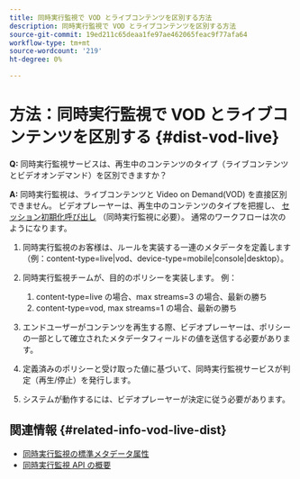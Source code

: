 ```yaml
---
title: 同時実行監視で VOD とライブコンテンツを区別する方法
description: 同時実行監視で VOD とライブコンテンツを区別する方法
source-git-commit: 19ed211c65deaa1fe97ae462065feac9f77afa64
workflow-type: tm+mt
source-wordcount: '219'
ht-degree: 0%

---
```



# 方法：同時実行監視で VOD とライブコンテンツを区別する {#dist-vod-live}

**Q:** 同時実行監視サービスは、再生中のコンテンツのタイプ（ライブコンテンツとビデオオンデマンド）を区別できますか？



**A:** 同時実行監視は、ライブコンテンツと Video on Demand(VOD) を直接区別できません。 ビデオプレーヤーは、再生中のコンテンツのタイプを把握し、 [セッション初期化呼び出し](/help/concurrency-monitoring/cm-api-overview.md#session-initial) （同時実行監視に必要）。 通常のワークフローは次のようになります。

1. 同時実行監視のお客様は、ルールを実装する一連のメタデータを定義します（例：content-type=live|vod、device-type=mobile|console|desktop）。
1. 同時実行監視チームが、目的のポリシーを実装します。 例：
   1. content-type=live の場合、max streams=3 の場合、最新の勝ち
   1. content-type=vod, max streams=1 の場合、最新の勝ち

1. エンドユーザーがコンテンツを再生する際、ビデオプレーヤーは、ポリシーの一部として確立されたメタデータフィールドの値を送信する必要があります。

1. 定義済みのポリシーと受け取った値に基づいて、同時実行監視サービスが判定（再生/停止）を発行します。

1. システムが動作するには、ビデオプレーヤーが決定に従う必要があります。



## 関連情報 {#related-info-vod-live-dist}

* [同時実行監視の標準メタデータ属性](/help/concurrency-monitoring/standard-metadata-attributes.md)
* [同時実行監視 API の概要](/help/concurrency-monitoring/cm-api-overview.md)
